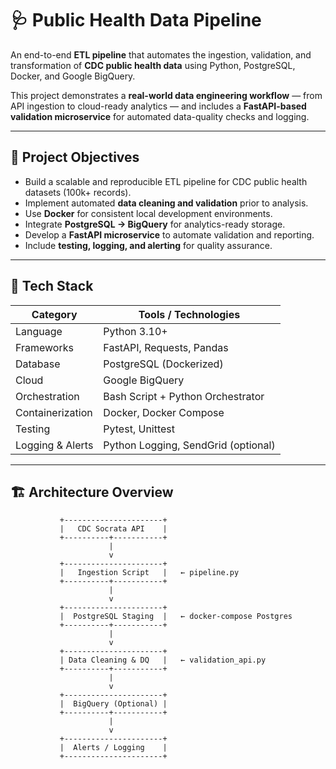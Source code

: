 # 🩺 Public Health Data Pipeline

An end-to-end **ETL pipeline** that automates the ingestion, validation, and transformation of **CDC public health data** using Python, PostgreSQL, Docker, and Google BigQuery.  

This project demonstrates a **real-world data engineering workflow** — from API ingestion to cloud-ready analytics — and includes a **FastAPI-based validation microservice** for automated data-quality checks and logging.

---

## 🎯 Project Objectives

- Build a scalable and reproducible ETL pipeline for CDC public health datasets (100k+ records).  
- Implement automated **data cleaning and validation** prior to analysis.  
- Use **Docker** for consistent local development environments.  
- Integrate **PostgreSQL → BigQuery** for analytics-ready storage.  
- Develop a **FastAPI microservice** to automate validation and reporting.  
- Include **testing, logging, and alerting** for quality assurance.

---

## 🧩 Tech Stack

| Category | Tools / Technologies |
|-----------|----------------------|
| Language | Python 3.10+ |
| Frameworks | FastAPI, Requests, Pandas |
| Database | PostgreSQL (Dockerized) |
| Cloud | Google BigQuery |
| Orchestration | Bash Script + Python Orchestrator |
| Containerization | Docker, Docker Compose |
| Testing | Pytest, Unittest |
| Logging & Alerts | Python Logging, SendGrid (optional) |

---

## 🏗️ Architecture Overview

```text
           +----------------------+
           |   CDC Socrata API    |
           +----------+-----------+
                      |
                      v
           +----------------------+
           |   Ingestion Script   |   ← pipeline.py
           +----------+-----------+
                      |
                      v
           +----------------------+
           |  PostgreSQL Staging  |   ← docker-compose Postgres
           +----------+-----------+
                      |
                      v
           +----------------------+
           | Data Cleaning & DQ   |   ← validation_api.py
           +----------+-----------+
                      |
                      v
           +----------------------+
           |  BigQuery (Optional) |
           +----------+-----------+
                      |
                      v
           +----------------------+
           |  Alerts / Logging    |
           +----------------------+
